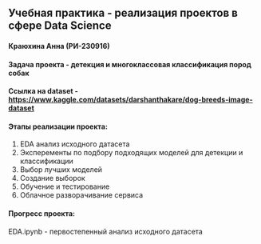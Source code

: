 ## Учебная практика - реализация проектов в сфере Data Science
#### Краюхина Анна (РИ-230916)

#### Задача проекта - детекция и многоклассовая классификация пород собак
#### Ссылка на dataset - https://www.kaggle.com/datasets/darshanthakare/dog-breeds-image-dataset

#### Этапы реализации проекта:
1. EDA анализ исходного датасета
2. Эксперементы по подбору подходящих моделей для детекции и классификации
3. Выбор лучших моделей
4. Создание выборок
5. Обучение и тестирование
6. Облачное разворачивание сервиса

#### Прогресс проекта:
EDA.ipynb  - первостепенный анализ исходного датасета
